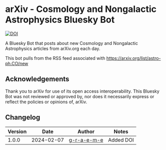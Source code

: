 # arXiv - Cosmology and Nongalactic Astrophysics Bluesky Bot

[![DOI](https://zenodo.org/badge/754347603.svg)](https://zenodo.org/doi/10.5281/zenodo.10632878)

A Bluesky Bot that posts about new Cosmology and Nongalactic Astrophysics articles from arXiv.org each day.

This bot pulls from the RSS feed associated with https://arxiv.org/list/astro-ph.CO/new

## Acknowledgements
Thank you to arXiv for use of its open access interoperability. This Bluesky Bot was not reviewed or approved by, nor does it necessarily express or reflect the policies or opinions of, arXiv.

## Changelog
| Version | Date | Author | Notes |
|---|---|---|---|
| 1.0.0 | 2024-02-07 | [g-r-a-e-m-e](https://github.com/g-r-a-e-m-e) | Added DOI |
